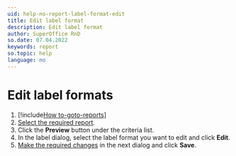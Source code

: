 ```yaml
---
uid: help-no-report-label-format-edit
title: Edit label format
description: Edit label format
author: SuperOffice RnD
so.date: 07.04.2022
keywords: report
so.topic: help
language: no
---
```


# Edit label formats

1. [!include[How to-goto-reports](../includes/goto-reports.md)]
1. [Select the required report][1].
1. Click the **Preview** button under the criteria list.
1. In the label dialog, select the label format you want to edit and click **Edit**.
1. [Make the required changes][2] in the next dialog and click **Save**.

<!-- Referenced links -->
[1]: ../properties.md
[2]: add-format.md

<!-- Referenced images -->

